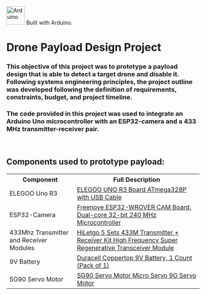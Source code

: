 <div id="badges" label>
  <a> 
    <img src="https://static-00.iconduck.com/assets.00/arduino-ide-icon-2048x2025-x4ims8sb.png" alt="Arduino" width="48"> Built with Arduino.
  </a> &nbsp; 
  <a href="">
  </a>
  <h1>
    Drone Payload Design Project
  </h2>  
  <h3>
    This objective of this project was to prototype a payload design that is able to detect a target drone and disable it. 
    Following systems engineering principles, the project outline was developed following the definition of requirements, constraints, budget, and project timeline.
  </h3>
  <h3>
    The code provided in this project was used to integrate an Arduino Uno microcontroller with an ESP32-camera and a 433 MHz transmitter-receiver pair.
  </h3>&nbsp
  <h2>
    Components used to prototype payload:  
  </h2>
  <h5>
  <table>
  <tr>
    <th>Component</th>
    <th>Full Description</th>
  </tr>
  <tr>
    <td>
      ELEGOO Uno R3
    </td>
    <td>
      <a href ="https://www.amazon.ca/Elegoo-Board-ATmega328P-ATMEGA16U2-Arduino/dp/B01EWOE0UU">
        ELEGOO UNO R3 Board ATmega328P with USB Cable
      </a>
    </td>
  </tr>
  <tr>
    <td>
      ESP32-Camera
    </td>
    <td>
      <a href= "https://www.amazon.ca/ACEIRMC-ESP32-CAM-Camera-Development-Arduino/dp/B0BYVGFR6Y/ref=sr_1_10?crid=2YUJHVZSWHQO&dib=eyJ2IjoiMSJ9.kz7uY_XbixpMJRShW9vyBSC43F7JJJu_veClML4fhcBEFzOFx_VdQjeA-feb7-xtuaRMEu
        689GlW8dbpEQaHiynBpcvDXOYJN7stnrH8uepJ4BCaRp7qq9CwsFiplv4cRkZwFV1Obt7oNW_RVyOfuh6Z6P8AMtc9OJVtGG9Ozdf9cOTpvQ56KRcGr0tgnnFFz_ESxdTZTdHM1I-JEDrxuJefafaLWQ2C38J474DAq-_UKGOGsWQtrZZwV1SzBQy0KdvZmaX3QmLpjfHq1-Xh
        e2a96Ky1khHfYIKs5uVXegY4TAd-rVBXSWy_BocG_B79aPO8SPaPB66xammXhLpWQLsEQwq1sAI0wb_dz9SpFjeTLSFTvqzT6D1W0ihif6h_yKCmTR6oKGafFq8EohdxiBmRMcItYgeoy2B4LnVwm35zmGl2_BFvk7zpA7pNRep5.cqA4Xwj4PWlPiGkmxITEN8Vltuc_30Ks3
        OcvrhiFq7I&dib_tag=se&keywords=esp32+cam&qid=1743197287&sprefix=esp32+cam%2Caps%2C99&sr=8-10">
        Freenove ESP32-WROVER CAM Board, Dual-core 32-bit 240 MHz Microcontroller
      </a>
    </td>
  </tr>
  <tr>
    <td>
      433Mhz Transmitter and Receiver Modules
    </td>
    <td>
      <a href= "https://www.amazon.ca/HiLetgo-Transmitter-Frequency-Regenerative-Transceiver/dp/B01DKC2EY4/ref=sr_1_10?crid=2HGPRMX63L584&dib=eyJ2IjoiMSJ9.B83e8hBigYnzonIqXRLRiAP4DfYxLfSGnwp_HecyZcIERZGhvggAfrrjR6L_e
        ZO9gF_nJRwCz_xko-tEfGJupkd-FXUOfnaz0s9Gs19L0LlObg4db6BCqnFx2wPiCHkKYd8MPkSSI7gN9lSK968mcafu2I7Ug-SLPauX8AvU3F8pA1OLJdMC3sFfrZzR2P69fLGrrUmL8Z0BSR5nEo7m3PHafdW0UATZRkWdL9gXtRd7J-AFww0IGpqxSXdmByMPKDy535haT2Xp_
        M4w_J0uYrGnczwl0HfTYpFISu_V9LIQOv9cvDv8dm7omKgUamj58tGztGViJ9gPC2zRZO_XOfOxrUwdnbWXgkaGoq7rO-XCKfb0ANHrFpko_iiegZjmNqZu-J_Hg9MuZoWw6O1xDVR6q6BqXN8TnYJ1SGUG6Vp3fryTUY8oFLBaKbpBMzV6.tCAMBrgK_JfiefKHOXkO9ZsV2VmS
        0oeVGlUFYsarzUc&dib_tag=se&keywords=433mhz+rf+transmitter+and+receiver&qid=1743197658&sprefix=transmitter+receiver+4%2Caps%2C127&sr=8-10">
        HiLetgo 5 Sets 433M Transmitter + Receiver Kit High Frequency Super Regenerative Transceiver Module
      </a>
    </td>
  </tr>
  <tr>
    <td>
      9V Battery
    </td>
    <td>
      <a href= "https://www.amazon.ca/Duracell-MN1604B1Z-Alkaline-General-Purpose/dp/B00009V2QT/ref=sr_1_15?crid=35NBYG0JS2QCW&dib=eyJ2IjoiMSJ9.1MF5AOo_sOQ-CZxTZGIHvlYB0vVUMvQXKdxmkBUtsNUBTpV3AxDG_Tj3n-8274cSJ7U8JYBg
        k-z66C9iziSkzmx3-UzUvYuxDhbI6sMqnMJ_CNPuY6sIRvn39p8wtySJwzPmK4HppNRHc78sAF6Ud0FmsqtR9Tmtys4ke5JRJrGqeVn06_617Z8wZsrmSZB1nkhj2wnEzi7YDMgoQADYWzPuLbLeOMaodzx1QzwA_w6yYFLJkiKL6TiR8__xek0PtfWKvaEpsr_L3lOpAU_cOMOf
        7Ykq4RGltOe0Xkh4n8ZG2wby5oSxdb3ZRBm85bLEkJ2ku2r4acnUQ62XGUiNYGIgpU7CxvjMWFp8Kdot7IlcwJhUIERixtHX-madE7Kd-LNQC0cJ4FEy8i51ajnhbyHww7Lpgx5gQwSaFtGJxmDQuaXKCj-0GFcEPjFc1HDJ.AzbGDtfkH5OfkuNK-bR_JLvNhfqUdFe75_j9ZM0
        dqR4&dib_tag=se&keywords=9v%2Bbatteries%2Bcheap&qid=1743197775&sprefix=9v%2Bbatteries%2Bcheap%2Caps%2C91&sr=8-15&th=1">
        Duracell Coppertop 9V Battery, 1 Count (Pack of 1)
      </a>
    </td>
  </tr>
    <tr>
    <td>
      SG90 Servo Motor
    </td>
    <td>
      <a href= "https://www.amazon.ca/Servo-Helicopter-Airplane-Remote-Control/dp/B09L525KDT/ref=sr_1_20?dib=eyJ2IjoiMSJ9.mmYbOQKacOXB-bfgRKPMdUr3GPeQvPColeQhB506b9SS-bwjhikO01cjGvZ1J5mtafk5_SjB6argLsvB5YWE3A41ZopQX55nto1V4co0MIxNgyifp6_JEjP_an5nGuFL7m_eeSZxNPPc_RqUttuZoyZ53KuZ4cPGME9gtzeeAICqJJwB4Xw6b31We_SEIzOeTPLqtKdQqqzAvQxec955Ls2sDLmeZ7Br44X96vYJgbNwMPougKE7vt0BEI4T4cZIQOBDr67Oplag8yRTvzq4lNyjWvHN57IWMI9y3fiL98vI347f3nAPcSbkIDQnhuA91N42G_EbO0CRHXywCyCtzaVWnxj4Y7i_e-y1kFShM3VzjePaJR8RHzUyCCw211d7xna9Zo5kbzyedVpDE0YODOoNq6JlkNrJD7GIuZErD95qEYrQ_DVBab9N4YB6cWDd.S1f3XzoQQ8_1fNjkGaI8sj28tXLSdfYPJgr5vxOnxB8&dib_tag=se&keywords=sg90%2Bservo%2Bmotor&qid=1743198184&sr=8-20">
        SG90 Servo Motor Micro Servo 9G Servo Motor
      </a>
    </td>
  </tr>
  </table>
  </h5>
</div>
